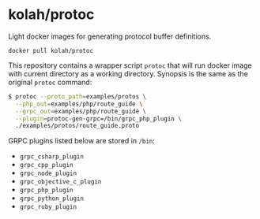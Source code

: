 # kolah/protoc 
Light docker images for generating protocol buffer definitions.

`docker pull kolah/protoc`

This repository contains a wrapper script `protoc` that will run docker image with current directory as a working directory.
Synopsis is the same as the original `protoc` command:

```bash
$ protoc --proto_path=examples/protos \
  --php_out=examples/php/route_guide \
  --grpc_out=examples/php/route_guide \
  --plugin=protoc-gen-grpc=/bin/grpc_php_plugin \
  ./examples/protos/route_guide.proto
```

GRPC plugins listed below are stored in `/bin`:

* `grpc_csharp_plugin`
* `grpc_cpp_plugin`
* `grpc_node_plugin`
* `grpc_objective_c_plugin`
* `grpc_php_plugin`
* `grpc_python_plugin` 
* `grpc_ruby_plugin`
